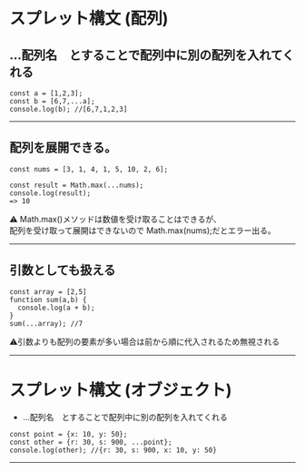 # スプレット構文 (配列)
## ...配列名　とすることで配列中に別の配列を入れてくれる
~~~
const a = [1,2,3];
const b = [6,7,...a];
console.log(b); //[6,7,1,2,3]
~~~
****

## 配列を展開できる。
~~~
const nums = [3, 1, 4, 1, 5, 10, 2, 6];

const result = Math.max(...nums);
console.log(result);
=> 10
~~~
⚠️ Math.max()メソッドは数値を受け取ることはできるが、  
配列を受け取って展開はできないので Math.max(nums);だとエラー出る。
***

## 引数としても扱える
~~~
const array = [2,5]
function sum(a,b) {
  console.log(a + b);
}
sum(...array); //7
~~~
⚠️引数よりも配列の要素が多い場合は前から順に代入されるため無視される
***

# スプレット構文 (オブジェクト)
- ...配列名　とすることで配列中に別の配列を入れてくれる
~~~
const point = {x: 10, y: 50};
const other = {r: 30, s: 900, ...point};
console.log(other); //{r: 30, s: 900, x: 10, y: 50}
~~~
***
